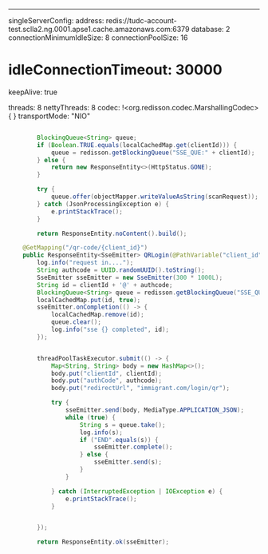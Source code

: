 ---
singleServerConfig:
  address: redis://tudc-account-test.sclla2.ng.0001.apse1.cache.amazonaws.com:6379
  database: 2
  connectionMinimumIdleSize: 8
  connectionPoolSize: 16
#  idleConnectionTimeout: 30000
  keepAlive: true

threads: 8
nettyThreads: 8
codec: !<org.redisson.codec.MarshallingCodec> { }
transportMode: "NIO"


```java

        BlockingQueue<String> queue;
        if (Boolean.TRUE.equals(localCachedMap.get(clientId))) {
            queue = redisson.getBlockingQueue("SSE_QUE:" + clientId);
        } else {
            return new ResponseEntity<>(HttpStatus.GONE);
        }

        try {
            queue.offer(objectMapper.writeValueAsString(scanRequest));
        } catch (JsonProcessingException e) {
            e.printStackTrace();
        }

        return ResponseEntity.noContent().build();

```

```java
    @GetMapping("/qr-code/{client_id}")
    public ResponseEntity<SseEmitter> QRLogin(@PathVariable("client_id") String clientId) {
        log.info("request in....");
        String authcode = UUID.randomUUID().toString();
        SseEmitter sseEmitter = new SseEmitter(300 * 1000L);
        String id = clientId + '@' + authcode;
        BlockingQueue<String> queue = redisson.getBlockingQueue("SSE_QUE:" + id);
        localCachedMap.put(id, true);
        sseEmitter.onCompletion(() -> {
            localCachedMap.remove(id);
            queue.clear();
            log.info("sse {} completed", id);
        });


        threadPoolTaskExecutor.submit(() -> {
            Map<String, String> body = new HashMap<>();
            body.put("clientId", clientId);
            body.put("authCode", authcode);
            body.put("redirectUrl", "immigrant.com/login/qr");

            try {
                sseEmitter.send(body, MediaType.APPLICATION_JSON);
                while (true) {
                    String s = queue.take();
                    log.info(s);
                    if ("END".equals(s)) {
                        sseEmitter.complete();
                    } else {
                        sseEmitter.send(s);
                    }
                }

            } catch (InterruptedException | IOException e) {
                e.printStackTrace();
            }


        });

        return ResponseEntity.ok(sseEmitter);
```